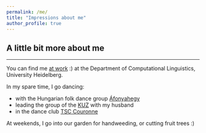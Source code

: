 ```yaml
---
permalink: /me/
title: "Impressions about me"
author_profile: true
---
```



## A little bit more about me
----

You can find me [at work](https://www.cl.uni-heidelberg.de/~mujdricz/) :) at the Department of Computational Linguistics, University Heidelberg.

In my spare time, I go dancing:
* with the Hungarian folk dance group [Áfonyahegy](https://www.facebook.com/afonyahegy/)
* leading the group of the [KUZ](https://www.kuz-heidelberg.de/html/content/tanzen.html) with my husband
* in the dance club [TSC Couronne](https://www.tsc-couronne.de/)

At weekends, I go into our garden for handweeding, or cutting fruit trees :)
